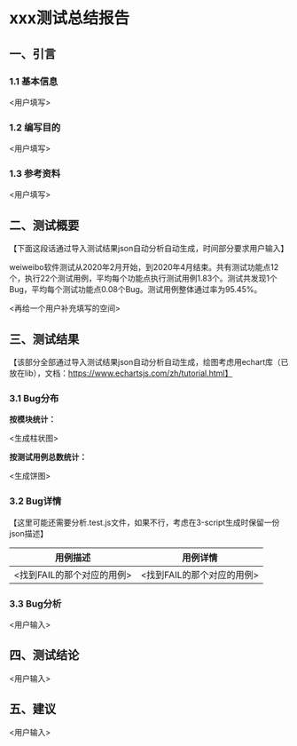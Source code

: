 # xxx测试总结报告

## 一、引言

### 1.1 基本信息

<用户填写>

### 1.2 编写目的

<用户填写>

### 1.3 参考资料

<用户填写>

## 二、测试概要

【下面这段话通过导入测试结果json自动分析自动生成，时间部分要求用户输入】

weiweibo软件测试从2020年2月开始，到2020年4月结束。共有测试功能点12个，执行22个测试用例，平均每个功能点执行测试用例1.83个。测试共发现1个Bug，平均每个测试功能点0.08个Bug。测试用例整体通过率为95.45%。

<再给一个用户补充填写的空间>

## 三、测试结果

【该部分全部通过导入测试结果json自动分析自动生成，绘图考虑用echart库（已放在lib），文档：https://www.echartsjs.com/zh/tutorial.html】

### 3.1 Bug分布

**按模块统计：**

<生成柱状图>

**按测试用例总数统计：**

<生成饼图>

### 3.2 Bug详情

【这里可能还需要分析.test.js文件，如果不行，考虑在3-script生成时保留一份json描述】

| 用例描述                   | 用例详情                   |
| -------------------------- | -------------------------- |
| <找到FAIL的那个对应的用例> | <找到FAIL的那个对应的用例> |

### 3.3 Bug分析

<用户输入>

## 四、测试结论

<用户输入>

## 五、建议

<用户输入>